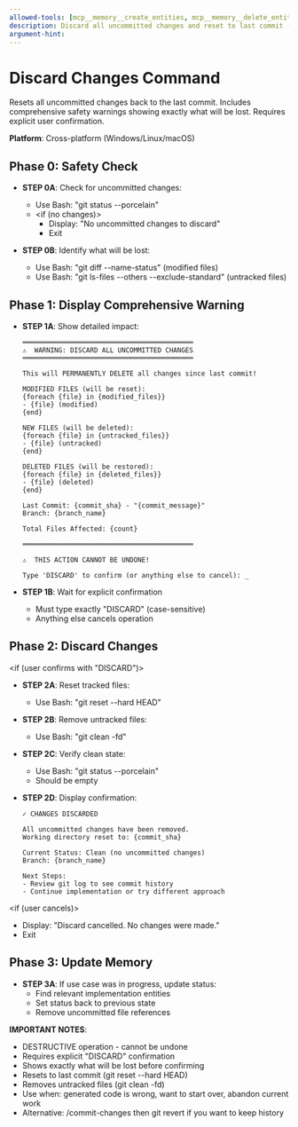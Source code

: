 ```yaml
---
allowed-tools: [mcp__memory__create_entities, mcp__memory__delete_entities, mcp__memory__create_relations, mcp__memory__delete_relations, mcp__memory__add_observations, mcp__memory__delete_observations, mcp__memory__read_graph, mcp__memory__search_nodes, mcp__memory__open_nodes, Task, Read, Write, Edit, Glob, Grep, Bash, TodoWrite]
description: Discard all uncommitted changes and reset to last commit (with safety warnings)
argument-hint:
---
```


# Discard Changes Command

Resets all uncommitted changes back to the last commit. Includes comprehensive safety warnings showing exactly what will be lost. Requires explicit user confirmation.

**Platform**: Cross-platform (Windows/Linux/macOS)

## Phase 0: Safety Check

- **STEP 0A**: Check for uncommitted changes:
  - Use Bash: "git status --porcelain"
  - <if (no changes)>
    - Display: "No uncommitted changes to discard"
    - Exit
  </if>

- **STEP 0B**: Identify what will be lost:
  - Use Bash: "git diff --name-status" (modified files)
  - Use Bash: "git ls-files --others --exclude-standard" (untracked files)

## Phase 1: Display Comprehensive Warning

- **STEP 1A**: Show detailed impact:
  ```
  ═══════════════════════════════════════════
  ⚠️  WARNING: DISCARD ALL UNCOMMITTED CHANGES
  ═══════════════════════════════════════════

  This will PERMANENTLY DELETE all changes since last commit!

  MODIFIED FILES (will be reset):
  {foreach {file} in {modified_files}}
  - {file} (modified)
  {end}

  NEW FILES (will be deleted):
  {foreach {file} in {untracked_files}}
  - {file} (untracked)
  {end}

  DELETED FILES (will be restored):
  {foreach {file} in {deleted_files}}
  - {file} (deleted)
  {end}

  Last Commit: {commit_sha} - "{commit_message}"
  Branch: {branch_name}

  Total Files Affected: {count}

  ═══════════════════════════════════════════

  ⚠️  THIS ACTION CANNOT BE UNDONE!

  Type 'DISCARD' to confirm (or anything else to cancel): _
  ```

- **STEP 1B**: Wait for explicit confirmation
  - Must type exactly "DISCARD" (case-sensitive)
  - Anything else cancels operation

## Phase 2: Discard Changes

<if (user confirms with "DISCARD")>

- **STEP 2A**: Reset tracked files:
  - Use Bash: "git reset --hard HEAD"

- **STEP 2B**: Remove untracked files:
  - Use Bash: "git clean -fd"

- **STEP 2C**: Verify clean state:
  - Use Bash: "git status --porcelain"
  - Should be empty

- **STEP 2D**: Display confirmation:
  ```
  ✓ CHANGES DISCARDED

  All uncommitted changes have been removed.
  Working directory reset to: {commit_sha}

  Current Status: Clean (no uncommitted changes)
  Branch: {branch_name}

  Next Steps:
  - Review git log to see commit history
  - Continue implementation or try different approach
  ```

</if>

<if (user cancels)>
- Display: "Discard cancelled. No changes were made."
- Exit
</if>

## Phase 3: Update Memory

- **STEP 3A**: If use case was in progress, update status:
  - Find relevant implementation entities
  - Set status back to previous state
  - Remove uncommitted file references

**IMPORTANT NOTES**:
- DESTRUCTIVE operation - cannot be undone
- Requires explicit "DISCARD" confirmation
- Shows exactly what will be lost before confirming
- Resets to last commit (git reset --hard HEAD)
- Removes untracked files (git clean -fd)
- Use when: generated code is wrong, want to start over, abandon current work
- Alternative: /commit-changes then git revert if you want to keep history